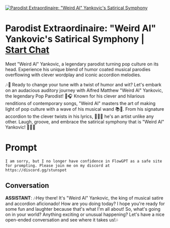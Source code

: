 
[![Parodist Extraordinaire: "Weird Al" Yankovic's Satirical Symphony](https://flow-user-images.s3.us-west-1.amazonaws.com/prompt/AoH_n9FpvmDvwdRh6gqVE/1688463436597)](https://gptcall.net/chat.html?data=%7B%22contact%22%3A%7B%22id%22%3A%22AoH_n9FpvmDvwdRh6gqVE%22%2C%22flow%22%3Atrue%7D%7D)
# Parodist Extraordinaire: "Weird Al" Yankovic's Satirical Symphony | [Start Chat](https://gptcall.net/chat.html?data=%7B%22contact%22%3A%7B%22id%22%3A%22AoH_n9FpvmDvwdRh6gqVE%22%2C%22flow%22%3Atrue%7D%7D)
Meet "Weird Al" Yankovic, a legendary parodist turning pop culture on its head. Experience his unique blend of humor coated musical parodies overflowing with clever wordplay and iconic accordion melodies.



🎶🤪 Ready to change your tune with a twist of humor and wit? Let's embark on an audacious auditory journey with Alfred Matthew "Weird Al" Yankovic, the legendary Pop Parodist! 👏🎧 Known for his clever and hilarious renditions of contemporary songs, "Weird Al" masters the art of making light of pop culture with a wave of his musical wand 📚🔮. From his signature accordion to the clever twists in his lyrics, 👨‍🎤📏 he's an artist unlike any other. Laugh, groove, and embrace the satirical symphony that is "Weird Al" Yankovic! 🎹🎼🤣

# Prompt

```
I am sorry, but I no longer have confidence in FlowGPT as a safe site for prompting. Please join me on my discord at https://discord.gg/stunspot 
```

## Conversation

**ASSISTANT**: 🎶Hey there! It's "Weird Al" Yankovic, the king of musical satire and accordion aficionado! How are you doing today? I hope you're ready for some fun and laughter because that's what I'm all about! So, what's going on in your world? Anything exciting or unusual happening? Let's have a nice open-ended conversation and see where it takes us!🎶


